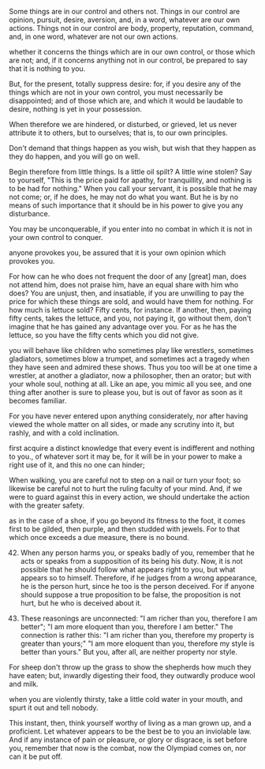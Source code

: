 Some things are in our control and others not. Things in our control are opinion, pursuit, desire, aversion, and, in a word, whatever are our own actions. Things not in our control are body, property, reputation, command, and, in one word, whatever are not our own actions. 


whether it concerns the things which are in our own control, or those which are not; and, if it concerns anything not in our control, be prepared to say that it is nothing to you. 


But, for the present, totally suppress desire: for, if you desire any of the things which are not in your own control, you must necessarily be disappointed; and of those which are, and which it would be laudable to desire, nothing is yet in your possession. 


When therefore we are hindered, or disturbed, or grieved, let us never attribute it to others, but to ourselves; that is, to our own principles. 


Don't demand that things happen as you wish, but wish that they happen as they do happen, and you will go on well. 


Begin therefore from little things. Is a little oil spilt? A little wine stolen? Say to yourself, "This is the price paid for apathy, for tranquillity, and nothing is to be had for nothing." When you call your servant, it is possible that he may not come; or, if he does, he may not do what you want. But he is by no means of such importance that it should be in his power to give you any disturbance. 


You may be unconquerable, if you enter into no combat in which it is not in your own control to conquer. 


anyone provokes you, be assured that it is your own opinion which provokes you. 


For how can he who does not frequent the door of any [great] man, does not attend him, does not praise him, have an equal share with him who does? You are unjust, then, and insatiable, if you are unwilling to pay the price for which these things are sold, and would have them for nothing. For how much is lettuce sold? Fifty cents, for instance. If another, then, paying fifty cents, takes the lettuce, and you, not paying it, go without them, don't imagine that he has gained any advantage over you. For as he has the lettuce, so you have the fifty cents which you did not give. 


you will behave like children who sometimes play like wrestlers, sometimes gladiators, sometimes blow a trumpet, and sometimes act a tragedy when they have seen and admired these shows. Thus you too will be at one time a wrestler, at another a gladiator, now a philosopher, then an orator; but with your whole soul, nothing at all. Like an ape, you mimic all you see, and one thing after another is sure to please you, but is out of favor as soon as it becomes familiar. 


For you have never entered upon anything considerately, nor after having viewed the whole matter on all sides, or made any scrutiny into it, but rashly, and with a cold inclination. 


first acquire a distinct knowledge that every event is indifferent and nothing to you., of whatever sort it may be, for it will be in your power to make a right use of it, and this no one can hinder; 


When walking, you are careful not to step on a nail or turn your foot; so likewise be careful not to hurt the ruling faculty of your mind. And, if we were to guard against this in every action, we should undertake the action with the greater safety. 


as in the case of a shoe, if you go beyond its fitness to the foot, it comes first to be gilded, then purple, and then studded with jewels. For to that which once exceeds a due measure, there is no bound. 


42. When any person harms you, or speaks badly of you, remember that he acts or speaks from a supposition of its being his duty. Now, it is not possible that he should follow what appears right to you, but what appears so to himself. Therefore, if he judges from a wrong appearance, he is the person hurt, since he too is the person deceived. For if anyone should suppose a true proposition to be false, the proposition is not hurt, but he who is deceived about it. 


44. These reasonings are unconnected: "I am richer than you, therefore I am better"; "I am more eloquent than you, therefore I am better." The connection is rather this: "I am richer than you, therefore my property is greater than yours;" "I am more eloquent than you, therefore my style is better than yours." But you, after all, are neither property nor style. 


For sheep don't throw up the grass to show the shepherds how much they have eaten; but, inwardly digesting their food, they outwardly produce wool and milk. 


when you are violently thirsty, take a little cold water in your mouth, and spurt it out and tell nobody. 


This instant, then, think yourself worthy of living as a man grown up, and a proficient. Let whatever appears to be the best be to you an inviolable law. And if any instance of pain or pleasure, or glory or disgrace, is set before you, remember that now is the combat, now the Olympiad comes on, nor can it be put off. 


